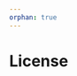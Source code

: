 ```yaml
---
orphan: true
---
```


# License

```{include} ../LICENSE

```
                                                                                                                                                                                                                         